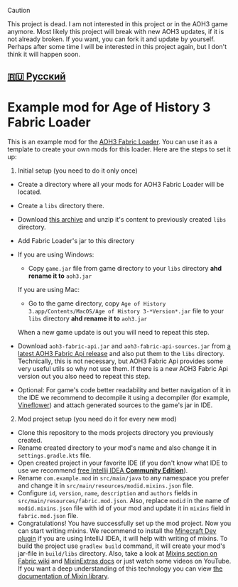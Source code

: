 > [!CAUTION]
> This project is dead. I am not interested in this project or in the AOH3 game anymore.
> Most likely this project will break with new AOH3 updates, if it is not already broken.
> If you want, you can fork it and update by yourself.
> Perhaps after some time I will be interested in this project again, but I don't think it will happen soon.

[🇷🇺 Русский](https://github.com/MushroomMif/example-aoh3-fabric-mod/blob/master/README_RU.md)
-----
Example mod for Age of History 3 Fabric Loader
============
This is an example mod for the [AOH3 Fabric Loader](https://github.com/MushroomMif/aoh3-fabric-loader).
You can use it as a template to create your own mods for this loader. 
Here are the steps to set it up:
1. Initial setup (you need to do it only once)
- Create a directory where all your mods for AOH3 Fabric Loader will be located.
- Create a `libs` directory there.
- Download [this archive](https://disk.yandex.ru/d/eTRhqz-oJE8lpQ) and unzip it's content
to previously created `libs` directory.
- Add Fabric Loader's jar to this directory
- If you are using Windows:
    - Copy `game.jar` file from game directory to your `libs` directory
      **ahd rename it to** `aoh3.jar`

  If you are using Mac:
    - Go to the game directory, copy `Age of History 3.app/Contents/MacOS/Age of History 3-*Version*.jar`
      file to your `libs` directory **ahd rename it to** `aoh3.jar`

  When a new game update is out you will need to repeat this step.
- Download `aoh3-fabric-api.jar` and `aoh3-fabric-api-sources.jar` from 
[a latest AOH3 Fabric Api release](https://github.com/MushroomMif/aoh3-fabric-api/releases/latest)
and also put them to the `libs` directory. Technically, this is not necessary, but
AOH3 Fabric Api provides some very useful utils so why not use them. If there is a new
AOH3 Fabric Api version out you also need to repeat this step.
- Optional: For game's code better readability and better navigation of it in the IDE
we recommend to decompile it using a decompiler 
(for example, [Vineflower](https://github.com/Vineflower/vineflower))
and attach generated sources to the game's jar in IDE.
2. Mod project setup (you need do it for every new mod)
- Clone this repository to the mods projects directory you previously created.
- Rename created directory to your mod's name and also change it in `settings.gradle.kts` file.
- Open created project in your favorite IDE (if you don't know what IDE to use 
we recommend [free Intellij IDEA **Community Edition**](https://jetbrains.com/idea/download/)).
- Rename `com.example.mod` in `src/main/java` to any namespace you prefer and change
it in `src/main/resources/modid.mixins.json` file.
- Configure `id`, `version`, `name`, `description` and `authors` fields in
`src/main/resources/fabric.mod.json`. Also, replace `modid` in the name of `modid.mixins.json`
file with id of your mod and update it in `mixins` field in `fabric.mod.json` file.
- Congratulations! You have successfully set up the mod project. 
Now you can start writing mixins. We recommend to install the 
[Minecraft Dev plugin](https://mcdev.io/) if you are using IntelliJ IDEA,
it will help with writing of mixins. To build the project use `gradlew build` command,
it will create your mod's jar-file in `build/libs` directory. Also, take a look at 
[Mixins section on Fabric wiki](https://fabricmc.net/wiki/tutorial:mixin_introduction) and
[MixinExtras docs](https://github.com/LlamaLad7/MixinExtras/wiki) 
or just watch some videos on YouTube. If you want a deep understanding of this technology
you can view [the documentation of Mixin library](https://github.com/SpongePowered/Mixin/wiki).
